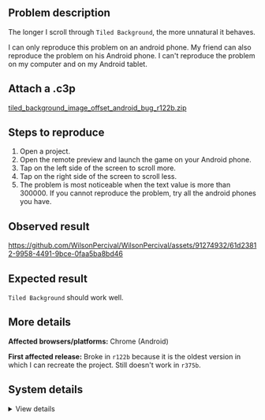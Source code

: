 ## Problem description

The longer I scroll through `Tiled Background`, the more unnatural it behaves.

I can only reproduce this problem on an android phone. My friend can also reproduce the problem on his Android phone. I can't reproduce the problem on my computer and on my Android tablet.

## Attach a .c3p

[tiled_background_image_offset_android_bug_r122b.zip](https://github.com/WilsonPercival/WilsonPercival/files/14001576/tiled_background_image_offset_android_bug_r122b.zip)

## Steps to reproduce

1. Open a project.
2. Open the remote preview and launch the game on your Android phone.
3. Tap on the left side of the screen to scroll more.
4. Tap on the right side of the screen to scroll less.
5. The problem is most noticeable when the text value is more than 300000. If you cannot reproduce the problem, try all the android phones you have.

## Observed result

https://github.com/WilsonPercival/WilsonPercival/assets/91274932/61d23812-9958-4491-9bce-0faa5ba8bd46

## Expected result

`Tiled Background` should work well.

## More details



**Affected browsers/platforms:** Chrome (Android)

**First affected release:** Broke in `r122b` because it is the oldest version in which I can recreate the project. Still doesn't work in `r375b`.

## System details

<details><summary>View details</summary>

Platform informationProduct: Construct 3 r368.2 (stable)
Browser: Chrome 120.0.6099.144
Browser engine: Chromium
Context: browser
Operating system: Android 12.0.0
Device type: mobile
Device pixel ratio: 3
Logical CPU cores: 8
Approx. device memory: 8 GB
User agent: Mozilla/5.0 (Linux; Android 10; K) AppleWebKit/537.36 (KHTML, like Gecko) Chrome/120.0.0.0 Mobile Safari/537.36
Language setting: uk-UALocal storageStorage quota (approx): 137 ГБ
Storage usage (approx): 217 КБ (0%)
Persistant storage: NoBrowser support notesThis list contains missing features that are not required, but could improve performance or user experience if supported.Nothing is missing. Everything is OK!WebGL informationVersion string: WebGL 2.0 (OpenGL ES 3.0 Chromium)
Numeric version: 2
Supports NPOT textures: yes
Supports GPU profiling: no
Supports highp precision: yes
Vendor: Google Inc. (ARM)
Renderer: ANGLE (ARM, Mali-G57 MC2, OpenGL ES 3.2)
Major performance caveat: no
Maximum texture size: 4096
Point size range: 1 to 1024
Extensions:EXT_color_buffer_floatEXT_color_buffer_half_floatEXT_float_blendEXT_texture_filter_anisotropicOES_draw_buffers_indexedOES_texture_float_linearWEBGL_compressed_texture_astcWEBGL_compressed_texture_etcWEBGL_compressed_texture_etc1WEBGL_debug_renderer_infoWEBGL_debug_shadersWEBGL_lose_contextWEBGL_multi_drawAudio informationSystem sample rate: 48000 Hz
Output channels: 2
Output interpretation: speakers
Supported decode formats:WebM Opus (audio/webm; codecs=opus)Ogg Opus (audio/ogg; codecs=opus)WebM Vorbis (audio/webm; codecs=vorbis)Ogg Vorbis (audio/ogg; codecs=vorbis)MPEG-4 AAC (audio/mp4; codecs=mp4a.40.5)MP3 (audio/mpeg)FLAC (audio/flac)PCM WAV (audio/wav; codecs=1)Supported encode formats:WebM Opus (audio/webm; codecs=opus)Video informationSupported decode formats:WebM AV1 (video/webm; codecs=av01.0.00M.08)MP4 AV1 (video/mp4; codecs=av01.0.00M.08)WebM VP9 (video/webm; codecs=vp9)WebM VP8 (video/webm; codecs=vp8)H.265 (video/mp4; codecs=hev1.1.2.L93.B0)H.264 (video/mp4; codecs=avc1.42E01E)Supported encode formats:WebM VP9 (video/webm; codecs=vp9)WebM VP8 (video/webm; codecs=vp8)

</details>
